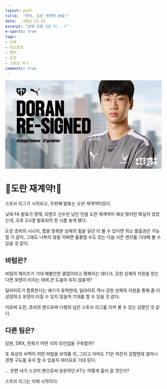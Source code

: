 ```yaml
---
layout: post
title:  "젠지, 도란 재계약 완료!"
date:   2022-11-22
excerpt: "상체 조합 1년 더...!"
e-sports: true
tags:
- LCK
- 이스포츠
- 젠지
- 도란
- 스토브 리그
comments: true
---
```


![Doran](../img/2022/lck/resign_doran.jpg)

# 🧨도란 재계약!🎇

스토브 리그가 시작되고, 두번째 발표는 *도란 재계약*이었다. 

낮에 FA 발표가 영재, 리헨즈 선수만 났던 만큼 도란 재계약이 예상 됐지만 확실치 않았는데, 오후 2시경 발표되어 한 시름 놓게 됐다.

도란 쵸비의 시너지, 합을 맞춰본 상체의 힘을 일년 더 볼 수 있다면 최소 플옵권은 가능할 거 같아, 그래도 나쁘지 않을 어쩌면 훌륭할 수도 있는 다음 시즌 젠지를 기대해 볼 수 있을 것 같다.

## 바텀은?

바텀의 페이즈가 기대 해볼만한 콜업이라고 평해지는 데다가, 강한 상체의 지원을 받는다면 포텐이 터지는 데에 큰 도움이 되지 않을까?

딜라이트가 합류한다는 얘기가 유력한데, 딜라이트 역시 강한 상체의 지원을 통해 좀 더 성장하고 포텐이 터질 수 있지 않을까 기대를 할 수 있을 것 같다.

이로써 도란, 쵸비의 팬으로써 다행히 남은 스토브 리그를 지켜 볼 수 있는 상황인 것 같다.

## 다른 팀은?

담원, DRX, 한화가 어떤 식의 라인업을 구축할까?

또 육성의 씨맥이 어떤 마법을 보여줄 지, 그리고 아마도 T1은 여전히 강할텐데 얼마나 경쟁 구도를 유지 할 수 있을지 여러모로 기대 된다.

... 한편 내가 스코어 팬으로써 응원하던 KT는 어떻게 흘러 갈 것인가? 

스토브 리그는 이제 시작이다.